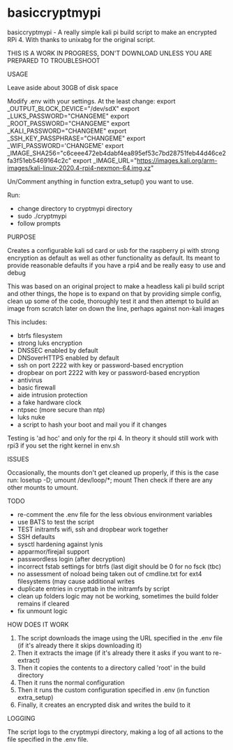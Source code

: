 # basiccryptmypi
basiccryptmypi - A really simple kali pi build script to make an encrypted RPi 4. With thanks to unixabg for the original script.

THIS IS A WORK IN PROGRESS, DON'T DOWNLOAD UNLESS YOU ARE PREPARED TO TROUBLESHOOT

USAGE

Leave aside about 30GB of disk space 

Modify .env with your settings. At the least change:
export _OUTPUT_BLOCK_DEVICE="/dev/sdX"
export _LUKS_PASSWORD="CHANGEME"
export _ROOT_PASSWORD="CHANGEME"
export _KALI_PASSWORD="CHANGEME"
export _SSH_KEY_PASSPHRASE="CHANGEME"
export _WIFI_PASSWORD='CHANGEME'
export _IMAGE_SHA256="c6ceee472eb4dabf4ea895ef53c7bd28751feb44d46ce2fa3f51eb5469164c2c"
export _IMAGE_URL="https://images.kali.org/arm-images/kali-linux-2020.4-rpi4-nexmon-64.img.xz"

Un/Comment anything in function extra_setup() you want to use.

Run: 
- change directory to cryptmypi directory
- sudo ./cryptmypi
- follow prompts

PURPOSE

Creates a configurable kali sd card or usb for the raspberry pi with strong encryption as default as well as other functionality as default.
Its meant to provide reasonable defaults if you have a rpi4 and be really easy to use and debug

This was based on an original project to make a headless kali pi build script and other things,
 the hope is to expand on that by providing simple config,
 clean up some of the code, thoroughly test it and then 
 attempt to build an image from scratch later on down the line,
  perhaps against non-kali images


This includes:
- btrfs filesystem
- strong luks encryption
- DNSSEC enabled by default
- DNSoverHTTPS enabled by default
- ssh on port 2222 with key or password-based encryption
- dropbear on port 2222 with key or password-based encryption
- antivirus
- basic firewall
- aide intrusion protection
- a fake hardware clock
- ntpsec (more secure than ntp)
- luks nuke
- a script to hash your boot and mail you if it changes

Testing is 'ad hoc' and only for the rpi 4. In theory it should still work with rpi3 if you set the right kernel in env.sh

ISSUES

Occasionally, the mounts don't get cleaned up properly, if this is the case run: losetup -D; umount /dev/loop/*; mount
Then check if there are any other mounts to umount.

TODO
- re-comment the .env file for the less obvious environment variables
- use BATS to test the script
- TEST initramfs wifi, ssh and dropbear work together
- SSH defaults
- sysctl hardening against lynis
- apparmor/firejail support
- passwordless login (after decryption)
- incorrect fstab settings for btrfs (last digit should be 0 for no fsck (tbc)
- no assessment of noload being taken out of cmdline.txt for ext4 filesystems (may cause additional writes
- duplicate entries in crypttab in the initramfs by script
- clean up folders logic may not be working, sometimes the build folder remains if cleared
- fix unmount logic

HOW DOES IT WORK

1. The script downloads the image using the URL specified in the .env file (if it's already there it skips downloading it)
2. Then it extracts the image (if it's already there it asks if you want to re-extract)
3. Then it copies the contents to a directory called 'root' in the build directory
4. Then it runs the normal configuration 
5. Then it runs the custom configuration specified in .env (in function extra_setup)
6. Finally, it creates an encrypted disk and writes the build to it

LOGGING

The script logs to the cryptmypi directory, making a log of all actions to the file specified in the .env file.

